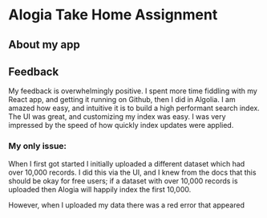 # Alogia Take Home Assignment

## About my app

## Feedback

My feedback is overwhelmingly positive. I spent more time fiddling with my React app, and getting it running on Github, then I did in Algolia. I am amazed how easy, and intuitive it is to build a high performant search index. The UI was great, and customizing my index was easy. I was very impressed by the speed of how quickly index updates were applied.

### My only issue:

When I first got started I initially uploaded a different dataset which had over 10,000 records. I did this via the UI, and I knew from the docs that this should be okay for free users; if a dataset with over 10,000 records is uploaded then Alogia will happily index the first 10,000.

However, when I uploaded my data there was a red error that appeared
